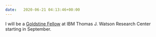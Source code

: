 ```yaml
---
date:   2020-06-21 04:13:46+00:00
---
```


I will be a <a href="https://www.research.ibm.com/goldstine/">Goldstine Fellow</a> at IBM Thomas J. Watson Research Center starting in September.
